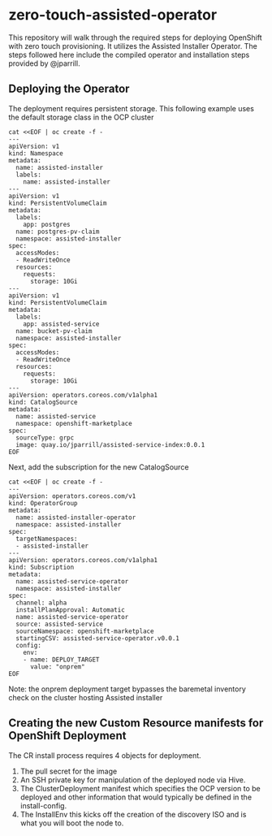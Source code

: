 # zero-touch-assisted-operator

This repository will walk through the required steps for deploying OpenShift with zero touch provisioning. It utilizes the Assisted Installer Operator. The steps followed here include the compiled operator and installation steps provided by @jparrill.

## Deploying the Operator

The deployment requires persistent storage. This following example uses the default storage class in the OCP cluster
```
cat <<EOF | oc create -f -
---
apiVersion: v1
kind: Namespace
metadata:
  name: assisted-installer
  labels:
    name: assisted-installer
---
apiVersion: v1
kind: PersistentVolumeClaim
metadata:
  labels:
    app: postgres
  name: postgres-pv-claim
  namespace: assisted-installer
spec:
  accessModes:
  - ReadWriteOnce
  resources:
    requests:
      storage: 10Gi
---
apiVersion: v1
kind: PersistentVolumeClaim
metadata:
  labels:
    app: assisted-service 
  name: bucket-pv-claim 
  namespace: assisted-installer
spec:
  accessModes:
  - ReadWriteOnce
  resources:
    requests:
      storage: 10Gi
---
apiVersion: operators.coreos.com/v1alpha1
kind: CatalogSource
metadata:
  name: assisted-service
  namespace: openshift-marketplace
spec:
  sourceType: grpc
  image: quay.io/jparrill/assisted-service-index:0.0.1
EOF
  ```
  
Next, add the subscription for the new CatalogSource

```
cat <<EOF | oc create -f -
---
apiVersion: operators.coreos.com/v1
kind: OperatorGroup
metadata:
  name: assisted-installer-operator
  namespace: assisted-installer
spec:
  targetNamespaces:
  - assisted-installer
---
apiVersion: operators.coreos.com/v1alpha1
kind: Subscription
metadata:
  name: assisted-service-operator
  namespace: assisted-installer 
spec:
  channel: alpha
  installPlanApproval: Automatic
  name: assisted-service-operator
  source: assisted-service
  sourceNamespace: openshift-marketplace
  startingCSV: assisted-service-operator.v0.0.1
  config:
    env:
    - name: DEPLOY_TARGET
      value: "onprem"
EOF
```
Note: the onprem deployment target bypasses the baremetal inventory check on the cluster hosting Assisted installer

## Creating the new Custom Resource manifests for OpenShift Deployment

The CR install process requires 4 objects for deployment.
1. The pull secret for the image
2. An SSH private key for manipulation of the deployed node via Hive.
3. The ClusterDeployment manifest which specifies the OCP version to be deployed and other information that would typically be defined in the install-config.
4. The InstallEnv this kicks off the creation of the discovery ISO and is what you will boot the node to. 




